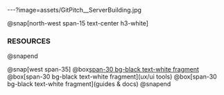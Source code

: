 ---?image=assets/GitPitch__ServerBuilding.jpg

@snap[north-west span-15 text-center h3-white]
### RESOURCES
@snapend

@snap[west span-35]
  @box[span-30 bg-black text-white fragment](libraries)
  @box[span-30 bg-black text-white fragment](ux/ui tools)
  @box[span-30 bg-black text-white fragment](guides & docs)
@snapend
